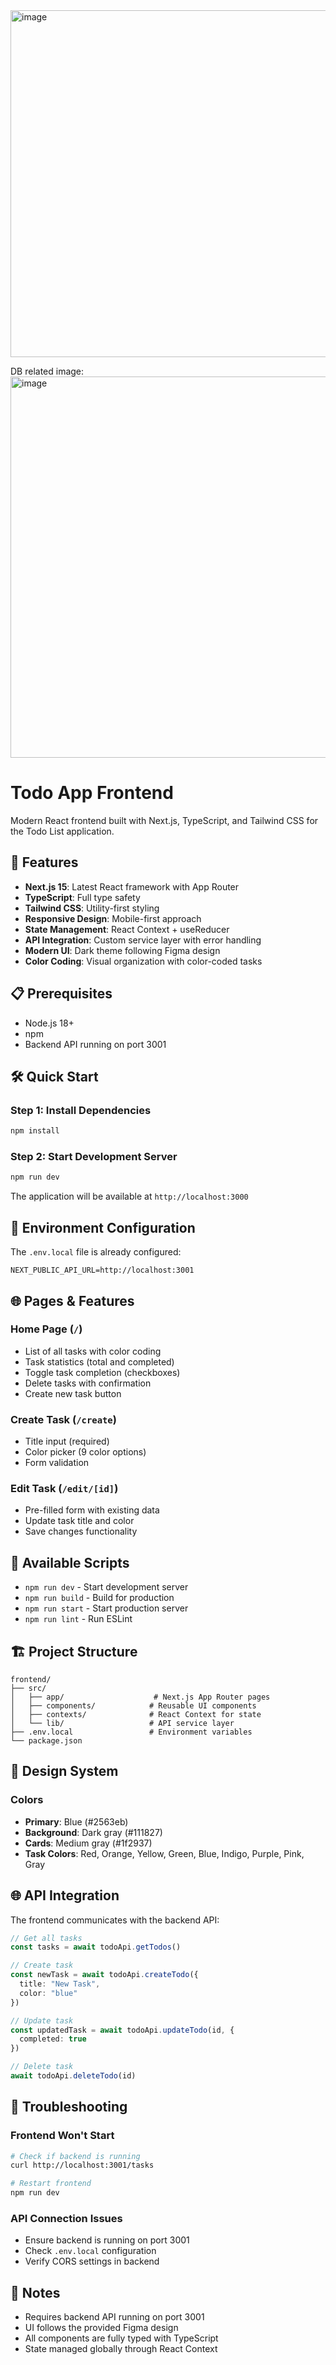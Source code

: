 <img width="1285" height="555" alt="image" src="https://github.com/user-attachments/assets/5c335f3e-d739-49af-85f1-990f9644e27b" />


DB related image:<img width="1214" height="610" alt="image" src="https://github.com/user-attachments/assets/4d11a6b8-4cab-489a-b482-c6d7c2c0ad07" />



# Todo App Frontend

Modern React frontend built with Next.js, TypeScript, and Tailwind CSS for the Todo List application.

## 🚀 Features

- **Next.js 15**: Latest React framework with App Router
- **TypeScript**: Full type safety
- **Tailwind CSS**: Utility-first styling
- **Responsive Design**: Mobile-first approach
- **State Management**: React Context + useReducer
- **API Integration**: Custom service layer with error handling
- **Modern UI**: Dark theme following Figma design
- **Color Coding**: Visual organization with color-coded tasks

## 📋 Prerequisites

- Node.js 18+
- npm
- Backend API running on port 3001

## 🛠️ Quick Start

### **Step 1: Install Dependencies**
```bash
npm install
```

### **Step 2: Start Development Server**
```bash
npm run dev
```

The application will be available at `http://localhost:3000`

## 🔧 Environment Configuration

The `.env.local` file is already configured:
```env
NEXT_PUBLIC_API_URL=http://localhost:3001
```

## 🌐 Pages & Features

### **Home Page (`/`)**
- List of all tasks with color coding
- Task statistics (total and completed)
- Toggle task completion (checkboxes)
- Delete tasks with confirmation
- Create new task button

### **Create Task (`/create`)**
- Title input (required)
- Color picker (9 color options)
- Form validation

### **Edit Task (`/edit/[id]`)**
- Pre-filled form with existing data
- Update task title and color
- Save changes functionality

## 🔧 Available Scripts

- `npm run dev` - Start development server
- `npm run build` - Build for production
- `npm run start` - Start production server
- `npm run lint` - Run ESLint

## 🏗️ Project Structure

```
frontend/
├── src/
│   ├── app/                    # Next.js App Router pages
│   ├── components/            # Reusable UI components
│   ├── contexts/              # React Context for state
│   └── lib/                   # API service layer
├── .env.local                 # Environment variables
└── package.json
```

## 🎨 Design System

### Colors
- **Primary**: Blue (#2563eb)
- **Background**: Dark gray (#111827)
- **Cards**: Medium gray (#1f2937)
- **Task Colors**: Red, Orange, Yellow, Green, Blue, Indigo, Purple, Pink, Gray

## 🌐 API Integration

The frontend communicates with the backend API:

```typescript
// Get all tasks
const tasks = await todoApi.getTodos()

// Create task
const newTask = await todoApi.createTodo({
  title: "New Task",
  color: "blue"
})

// Update task
const updatedTask = await todoApi.updateTodo(id, {
  completed: true
})

// Delete task
await todoApi.deleteTodo(id)
```

## 🚨 Troubleshooting

### Frontend Won't Start
```bash
# Check if backend is running
curl http://localhost:3001/tasks

# Restart frontend
npm run dev
```

### API Connection Issues
- Ensure backend is running on port 3001
- Check `.env.local` configuration
- Verify CORS settings in backend

## 📝 Notes

- Requires backend API running on port 3001
- UI follows the provided Figma design
- All components are fully typed with TypeScript
- State managed globally through React Context
